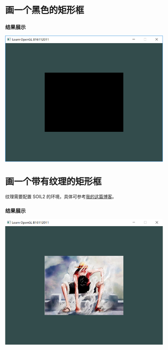 # 画一个黑色的矩形框
### 结果展示
![](https://github.com/Wonz5130/Computer-Graphics/raw/master/Project%202/img/Snipaste_2018-09-23_21-49-46.png)

# 画一个带有纹理的矩形框
纹理需要配置 SOIL2 的环境，具体可参考[我的这篇博客](https://www.wonz.wang/2018/09/23/166-OpenGL-SOIL2-%E7%8E%AF%E5%A2%83%E9%85%8D%E7%BD%AE/)。
### 结果展示
![](https://github.com/Wonz5130/Computer-Graphics/raw/master/Project%202/img/Snipaste_2018-09-25_22-42-40.png)
